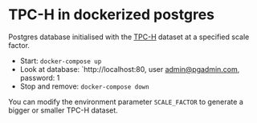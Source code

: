 # TPC-H in dockerized postgres

Postgres database initialised with the [TPC-H](http://www.tpc.org/tpch/) dataset
at a specified scale factor.

* Start: `docker-compose up`
* Look at database: `http://localhost:80, user admin@pgadmin.com, password: 1
* Stop and remove: `docker-compose down`

You can modify the environment parameter `SCALE_FACTOR` to generate a bigger or
smaller TPC-H dataset.
